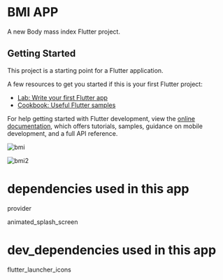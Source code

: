 # BMI APP

A new Body mass index Flutter project.

## Getting Started

This project is a starting point for a Flutter application.

A few resources to get you started if this is your first Flutter project:

- [Lab: Write your first Flutter app](https://docs.flutter.dev/get-started/codelab)
- [Cookbook: Useful Flutter samples](https://docs.flutter.dev/cookbook)

For help getting started with Flutter development, view the
[online documentation](https://docs.flutter.dev/), which offers tutorials,
samples, guidance on mobile development, and a full API reference.

![bmi](https://user-images.githubusercontent.com/87063387/223451717-d467fbc7-aee3-4774-a165-3781d4d1bce7.JPG)

![bmi2](https://user-images.githubusercontent.com/87063387/223451763-57841569-8158-4bbd-9c9e-0948cfe32a54.JPG)

# dependencies used in this app

provider

animated_splash_screen

# dev_dependencies used in this app

flutter_launcher_icons
